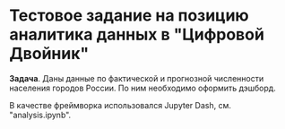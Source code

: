 # Тестовое задание на позицию аналитика данных в "Цифровой Двойник"

**Задача**. Даны данные по фактической и прогнозной численности населения городов России. По ним необходимо оформить дэшборд.

В качестве фреймворка использовался Jupyter Dash, см. "analysis.ipynb".